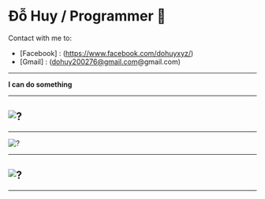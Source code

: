 # Đỗ Huy / Programmer 🐞
Contact with me to: 
- [Facebook] : (https://www.facebook.com/dohuyxyz/)
- [Gmail] : (dohuy200276@gmail.com@gmail.com)
---
**I can do something**

*** 

![?](https://github-readme-stats.vercel.app/api?username=DoHuy5360&show_icons=true&theme=dracula)
---
***

![?](https://github-profile-trophy.vercel.app/?username=DoHuy5360&theme=dracula)

***

![?](https://github-readme-stats.vercel.app/api/top-langs/?username=DoHuy5360&layout=compact&langs_count=8)
---
***

